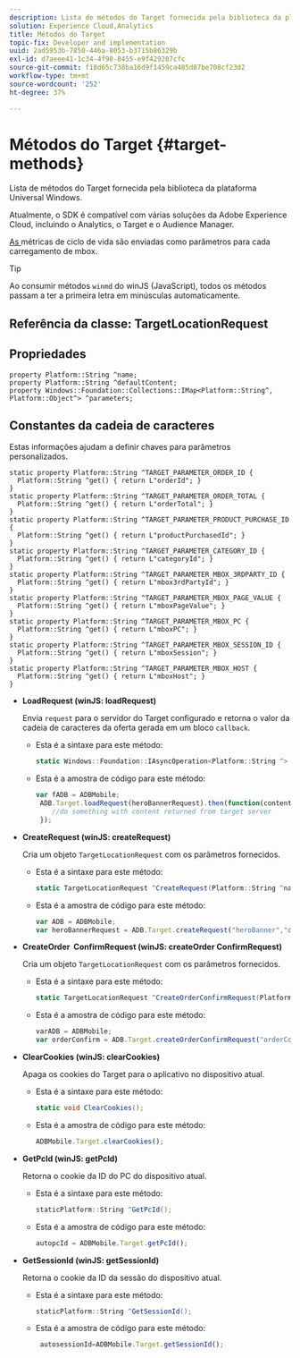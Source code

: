 ```yaml
---
description: Lista de métodos do Target fornecida pela biblioteca da plataforma Universal Windows.
solution: Experience Cloud,Analytics
title: Métodos do Target
topic-fix: Developer and implementation
uuid: 2ad5953b-7850-446a-8053-b3715b86329b
exl-id: d7aeee41-1c34-4f98-8455-e9f429287cfc
source-git-commit: f18d65c738ba16d9f1459ca485d87be708cf23d2
workflow-type: tm+mt
source-wordcount: '252'
ht-degree: 37%

---
```


# Métodos do Target {#target-methods}

Lista de métodos do Target fornecida pela biblioteca da plataforma Universal Windows.

Atualmente, o SDK é compatível com várias soluções da Adobe Experience Cloud, incluindo o Analytics, o Target e o Audience Manager.

[As ](/help/universal-windows/metrics.md) métricas de ciclo de vida são enviadas como parâmetros para cada carregamento de mbox.

>[!TIP]
>
>Ao consumir métodos `winmd` do winJS (JavaScript), todos os métodos passam a ter a primeira letra em minúsculas automaticamente.

## Referência da classe: TargetLocationRequest

## Propriedades

```
property Platform::String ^name; 
property Platform::String ^defaultContent; 
property Windows::Foundation::Collections::IMap<Platform::String^, Platform::Object^> ^parameters;
```

## Constantes da cadeia de caracteres

Estas informações ajudam a definir chaves para parâmetros personalizados.

```
static property Platform::String ^TARGET_PARAMETER_ORDER_ID { 
  Platform::String ^get() { return L"orderId"; } 
} 
static property Platform::String ^TARGET_PARAMETER_ORDER_TOTAL { 
  Platform::String ^get() { return L"orderTotal"; } 
} 
static property Platform::String ^TARGET_PARAMETER_PRODUCT_PURCHASE_ID { 
  Platform::String ^get() { return L"productPurchasedId"; } 
} 
static property Platform::String ^TARGET_PARAMETER_CATEGORY_ID { 
  Platform::String ^get() { return L"categoryId"; } 
} 
static property Platform::String ^TARGET_PARAMETER_MBOX_3RDPARTY_ID { 
  Platform::String ^get() { return L"mbox3rdPartyId"; } 
} 
static property Platform::String ^TARGET_PARAMETER_MBOX_PAGE_VALUE { 
  Platform::String ^get() { return L"mboxPageValue"; } 
} 
static property Platform::String ^TARGET_PARAMETER_MBOX_PC { 
  Platform::String ^get() { return L"mboxPC"; } 
} 
static property Platform::String ^TARGET_PARAMETER_MBOX_SESSION_ID { 
  Platform::String ^get() { return L"mboxSession"; } 
} 
static property Platform::String ^TARGET_PARAMETER_MBOX_HOST { 
  Platform::String ^get() { return L"mboxHost"; } 
}
```

* **LoadRequest (winJS: loadRequest)**

   Envia `request` para o servidor do Target configurado e retorna o valor da cadeia de caracteres da oferta gerada em um bloco `callback`.

   * Esta é a sintaxe para este método:

      ```csharp
      static Windows::Foundation::IAsyncOperation<Platform::String ^> ^LoadRequest(TargetLocationRequest ^request);
      ```

   * Esta é a amostra de código para este método:

      ```js
      var fADB = ADBMobile; 
       ADB.Target.loadRequest(heroBannerRequest).then(function(content){ 
          //do something with content returned from target server 
       });
      ```

* **CreateRequest (winJS: createRequest)**

   Cria um objeto `TargetLocationRequest` com os parâmetros fornecidos.

   * Esta é a sintaxe para este método:

      ```csharp
      static TargetLocationRequest ^CreateRequest(Platform::String ^name, Platform::String ^defaultContent,Windows::Foundation::Collections::IMap<Platform::String^,Platform::Object^> ^parameters); 
      ```

   * Esta é a amostra de código para este método:

      ```js
      var ADB = ADBMobile;
      var heroBannerRequest = ADB.Target.createRequest("heroBanner","default.png", null); 
      ```

* **CreateOrder &#x200B; ConfirmRequest (winJS: createOrder &#x200B; ConfirmRequest)**

   Cria um objeto `TargetLocationRequest` com os parâmetros fornecidos.

   * Esta é a sintaxe para este método:

      ```csharp
      static TargetLocationRequest ^CreateOrderConfirmRequest(Platform::String ^name, Platform::String ^orderId,Platform::String ^orderTotal,Platform::String ^productPurchasedId,Windows::Foundation::Collections::IMap<Platform::String^,Platform::Object^> ^parameters); 
      ```

   * Esta é a amostra de código para este método:

      ```js
      varADB = ADBMobile;
      var orderConfirm = ADB.Target.createOrderConfirmRequest("orderConfirm","order","47.88","3722",null);
      ```

* **ClearCookies (winJS: clearCookies)**

   Apaga os cookies do Target para o aplicativo no dispositivo atual.

   * Esta é a sintaxe para este método:

      ```csharp
      static void ClearCookies();
      ```

   * Esta é a amostra de código para este método:

      ```js
      ADBMobile.Target.clearCookies();
      ```

* **GetPcId (winJS: getPcId)**

   Retorna o cookie da ID do PC do dispositivo atual.

   * Esta é a sintaxe para este método:

      ```csharp
      staticPlatform::String ^GetPcId();
      ```

   * Esta é a amostra de código para este método:

      ```js
      autopcId = ADBMobile.Target.getPcId();
      ```

* **GetSessionId (winJS: getSessionId)**

   Retorna o cookie da ID da sessão do dispositivo atual.

   * Esta é a sintaxe para este método:

      ```csharp
      staticPlatform::String ^GetSessionId();
      ```

   * Esta é a amostra de código para este método:

      ```js
       autosessionId=ADBMobile.Target.getSessionId(); 
      ```
